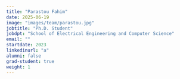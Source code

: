 ```yaml
---
title: "Parastou Fahim"
date: 2025-06-19
image: "images/team/parastou.jpg"
jobtitle: "Ph.D. Student"
jobdpt: "School of Electrical Engineering and Computer Science"
email: ""
startdate: 2023
linkedinurl: "a"
alumni: false
grad-student: true
weight: 1
---
```


